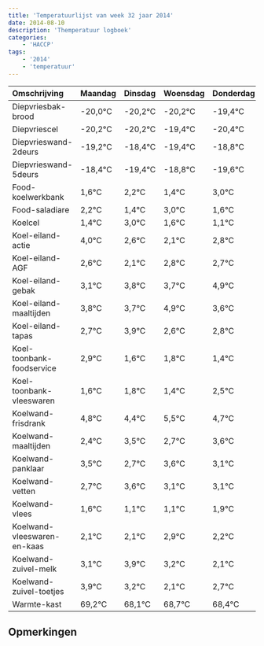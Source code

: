 ```yaml
---
title: 'Temperatuurlijst van week 32 jaar 2014'
date: 2014-08-10
description: 'Themperatuur logboek'
categories:
    - 'HACCP'
tags:
    - '2014'
    - 'temperatuur'
---
```

|Omschrijving|Maandag|Dinsdag|Woensdag|Donderdag|Vrijdag|Zaterdag|Zondag|
|:---|:---|:---|:---|:---|:---|:---|:---|
|Diepvriesbak-brood|-20,0°C|-20,2°C|-20,2°C|-19,4°C|-20,4°C|-19,8°C|-20,6°C|
|Diepvriescel|-20,2°C|-20,2°C|-19,4°C|-20,4°C|-19,8°C|-20,6°C|-19,0°C|
|Diepvrieswand-2deurs|-19,2°C|-18,4°C|-19,4°C|-18,8°C|-19,6°C|-18,0°C|-19,4°C|
|Diepvrieswand-5deurs|-18,4°C|-19,4°C|-18,8°C|-19,6°C|-18,0°C|-19,4°C|-19,9°C|
|Food-koelwerkbank|1,6°C|2,2°C|1,4°C|3,0°C|1,6°C|1,1°C|1,8°C|
|Food-saladiare|2,2°C|1,4°C|3,0°C|1,6°C|1,1°C|1,8°C|1,7°C|
|Koelcel|1,4°C|3,0°C|1,6°C|1,1°C|1,8°C|1,7°C|2,9°C|
|Koel-eiland-actie|4,0°C|2,6°C|2,1°C|2,8°C|2,7°C|3,9°C|2,6°C|
|Koel-eiland-AGF|2,6°C|2,1°C|2,8°C|2,7°C|3,9°C|2,6°C|2,8°C|
|Koel-eiland-gebak|3,1°C|3,8°C|3,7°C|4,9°C|3,6°C|3,8°C|3,4°C|
|Koel-eiland-maaltijden|3,8°C|3,7°C|4,9°C|3,6°C|3,8°C|3,4°C|4,5°C|
|Koel-eiland-tapas|2,7°C|3,9°C|2,6°C|2,8°C|2,4°C|3,5°C|2,7°C|
|Koel-toonbank-foodservice|2,9°C|1,6°C|1,8°C|1,4°C|2,5°C|1,7°C|2,6°C|
|Koel-toonbank-vleeswaren|1,6°C|1,8°C|1,4°C|2,5°C|1,7°C|2,6°C|2,1°C|
|Koelwand-frisdrank|4,8°C|4,4°C|5,5°C|4,7°C|5,6°C|5,1°C|5,1°C|
|Koelwand-maaltijden|2,4°C|3,5°C|2,7°C|3,6°C|3,1°C|3,1°C|3,9°C|
|Koelwand-panklaar|3,5°C|2,7°C|3,6°C|3,1°C|3,1°C|3,9°C|3,2°C|
|Koelwand-vetten|2,7°C|3,6°C|3,1°C|3,1°C|3,9°C|3,2°C|2,1°C|
|Koelwand-vlees|1,6°C|1,1°C|1,1°C|1,9°C|1,2°C|0,1°C|0,7°C|
|Koelwand-vleeswaren-en-kaas|2,1°C|2,1°C|2,9°C|2,2°C|1,1°C|1,7°C|1,4°C|
|Koelwand-zuivel-melk|3,1°C|3,9°C|3,2°C|2,1°C|2,7°C|2,4°C|4,0°C|
|Koelwand-zuivel-toetjes|3,9°C|3,2°C|2,1°C|2,7°C|2,4°C|4,0°C|3,6°C|
|Warmte-kast|69,2°C|68,1°C|68,7°C|68,4°C|70,0°C|69,6°C|68,6°C|

## Opmerkingen


